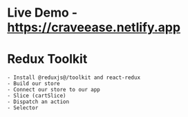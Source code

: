 # Live Demo - https://craveease.netlify.app
# Redux Toolkit
    - Install @reduxjs@/toolkit and react-redux
    - Build our store
    - Connect our store to our app 
    - Slice (cartSlice)
    - Dispatch an action
    - Selector
